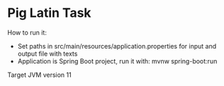# Pig Latin Task

How to run it:
* Set paths in src/main/resources/application.properties for input and output file with texts
* Application is Spring Boot project, run it with: mvnw spring-boot:run

Target JVM version 11